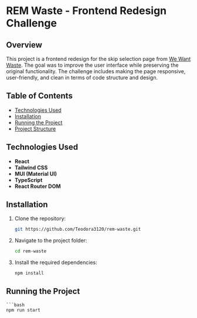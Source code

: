 # REM Waste - Frontend Redesign Challenge

## Overview

This project is a frontend redesign for the skip selection page from [We Want Waste](https://wewantwaste.co.uk/). The goal was to improve the user interface while preserving the original functionality. The challenge includes making the page responsive, user-friendly, and clean in terms of code structure and design.

## Table of Contents

- [Technologies Used](#technologies-used)
- [Installation](#installation)
- [Running the Project](#running-the-project)
- [Project Structure](#project-structure)

## Technologies Used

- **React**
- **Tailwind CSS**
- **MUI (Material UI)**
- **TypeScript**
- **React Router DOM**
  
## Installation

1. Clone the repository:

   ```bash
   git https://github.com/Teodora3120/rem-waste.git

2. Navigate to the project folder:

    ```bash
    cd rem-waste

3. Install the required dependencies:
    ```bash
    npm install

## Running the Project

    ```bash
    npm run start
